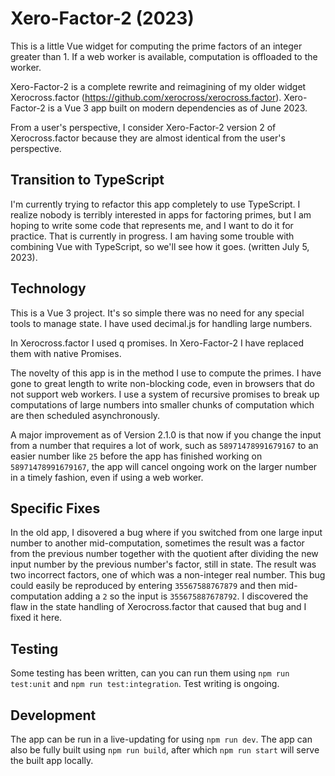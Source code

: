 # Xero-Factor-2 (2023)

This is a little Vue widget for computing the prime factors of an integer greater than 1.  If a web worker is available, computation is offloaded to the worker.

Xero-Factor-2 is a complete rewrite and reimagining of my older widget Xerocross.factor (https://github.com/xerocross/xerocross.factor). Xero-Factor-2 is a Vue 3 app built on modern dependencies as of June 2023.

From a user's perspective, I consider Xero-Factor-2 version 2 of Xerocross.factor because they are almost identical from the user's perspective.

## Transition to TypeScript

I'm currently trying to refactor this app completely to use TypeScript. I realize nobody is terribly interested in apps for factoring primes, but I am hoping to write some code that represents me, and I want to do it for practice. That is currently in progress. I am having some trouble with combining Vue with TypeScript, so we'll see how it goes. (written July 5, 2023).

## Technology

This is a Vue 3 project. It's so simple there was no need for any special tools to manage state. I have used decimal.js for handling large numbers.

In Xerocross.factor I used q promises. In Xero-Factor-2 I have replaced them with native Promises.

The novelty of this app is in the method I use to compute the primes. I have gone to great length to write non-blocking code, even in browsers that do not support web workers. I use a system of recursive promises to break up computations of large numbers into smaller chunks of computation which are then scheduled asynchronously.

A major improvement as of Version 2.1.0 is that now if you change the input from a number
that requires a lot of work, such as `58971478991679167` to an easier number like `25` before
the app has finished working on `58971478991679167`, the app will cancel ongoing work on the larger
number in a timely fashion, even if using a web worker.

## Specific Fixes

In the old app, I disovered a bug where if you switched from one large input number to another mid-computation, sometimes the result was a factor from the previous number together with the quotient after dividing the new input number by the previous number's factor, still in state. The result was two incorrect factors, one of which was a non-integer real number. This bug could easily be reproduced by entering `35567588767879` and then mid-computation adding a `2` so the input is `355675887678792`. I discovered the flaw in the state handling of Xerocross.factor that caused that bug and I fixed it here.

## Testing

Some testing has been written, can you can run them using `npm run test:unit` and `npm run test:integration`. Test writing is ongoing.

## Development

The app can be run in a live-updating for using `npm run dev`. The app can also be fully built using `npm run build`, after which `npm run start` will serve the built app locally.
